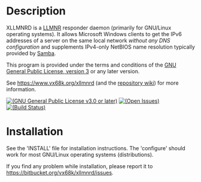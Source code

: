 # Description

XLLMNRD is a [LLMNR][RFC 4795] responder daemon (primarily for GNU/Linux operating
systems).  It allows Microsoft Windows clients to get the IPv6 addresses of a
server on the same local network _without any DNS configuration_ and
supplements IPv4-only NetBIOS name resolution typically provided by [Samba][].

This program is provided under the terms and conditions of the [GNU General Public License, version 3][GPL-3.0] or any later version.

See <https://www.vx68k.org/xllmnrd> (and the [repository wiki][wiki]) for more information.

[![(GNU General Public License v3.0 or later)](https://img.shields.io/badge/license-GPL--3.0--or--later-blue.svg)][GPL-3.0]
[![(Open Issues)](https://img.shields.io/bitbucket/issues/vx68k/xllmnrd.svg)][open issues]
[![(Build Status)](https://linuxfront-functions.azurewebsites.net/api/bitbucket/build/vx68k/xllmnrd?branch=master)][pipelines]

[RFC 4795]: https://tools.ietf.org/html/rfc4795 "Link-Local Multicast Name Resolution (LLMNR)"
[Samba]: <https://www.samba.org/>
[GPL-3.0]: https://opensource.org/licenses/GPL-3.0

[Wiki]: https://bitbucket.org/vx68k/xllmnrd/wiki
[Open issues]: https://bitbucket.org/vx68k/xllmnrd/issues?status=new&status=open
[Pipelines]: https://bitbucket.org/vx68k/xllmnrd/addon/pipelines/home

# Installation

See the 'INSTALL' file for installation instructions.  The 'configure' should
work for most GNU/Linux operating systems (distributions).

If you find any problem while installation, please report it to
<https://bitbucket.org/vx68k/xllmnrd/issues>.
